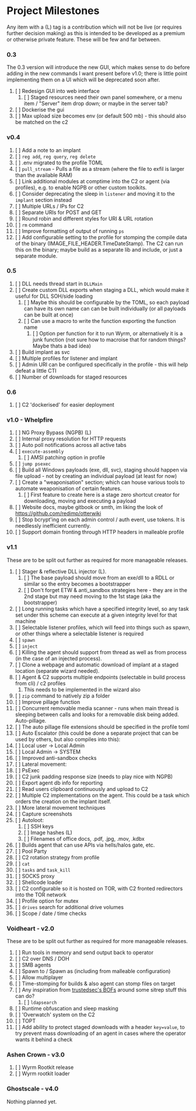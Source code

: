 # Project Milestones

Any item with a (L) tag is a contribution which will not be live (or requires further decision making) as this is intended to be
developed as a premium or otherwise private feature. These will be few and far between.

### 0.3

The 0.3 version will introduce the new GUI, which makes sense to do before adding in the
new commands I want present before v1.0; there is little point implementing them on a UI which
will be deprecated soon after.

1) [ ] Redesign GUI into web interface
   1) [ ] Staged resources need their own panel somewhere, or a menu item / "Server" item drop down; or maybe in the server tab?
2) [ ] Dockerise the gui
3) [ ] Max upload size becomes env (or default 500 mb) - this should also be matched on the c2

### v0.4

1) [ ] Add a note to an implant
2) [ ] `reg add`, `reg query`, `reg delete`
3) [ ] .env migrated to the profile TOML
4) [ ] `pull_stream` - Pulls a file as a stream (where the file to exfil is larger than the available RAM)
5) [ ] Link additional modules at comptime into the C2 or agent (via profiles), e.g. to enable NGPB or other custom toolkits.
6) [ ] Consider deprecating the sleep in `listener` and moving it to the `implant` section instead
7) [ ] Multiple URLs / IPs for C2
8) [ ] Separate URIs for POST and GET
9) [ ] Round robin and different styles for URI & URL rotation
10) [ ] `rm` command
11) [ ] Improve formatting of output of running `ps`
12) [ ] Add configurable setting to the profile for stomping the compile data of the binary (IMAGE_FILE_HEADER.TimeDateStamp). The C2 can run this on the binary; maybe build as a separate lib and include, or just a separate module.

### 0.5

1) [ ] DLL needs thread start in `DLLMain`
2) [ ] Create custom DLL exports when staging a DLL, which would make it useful for DLL SOH/side loading
   1) [ ] Maybe this should be configurable by the TOML, so each payload can have its own name can can be built individually (or all payloads can be built at once)
   2) [ ] Can use a macro to write the function exporting the function name
      1) [ ] Option per function for it to run Wyrm, or alternatively it is a junk function (not sure how to macroise that for random things? Maybe thats a bad idea)
3) [ ] Build implant as svc
4) [ ] Multiple profiles for listener and implant
5) [ ] Admin URI can be configured specifically in the profile - this will help defeat a little CTI
6) [ ] Number of downloads for staged resources

### 0.6

1) [ ] C2 'dockerised' for easier deployment
 
### v1.0 - Whelpfire

1) [ ] NG Proxy Bypass (NGPB) (L)
2) [ ] Internal proxy resolution for HTTP requests
3) [ ] Auto poll notifications across all active tabs
4) [ ] `execute-assembly`
   1) [ ] AMSI patching option in profile 
5) [ ] `jump psexec`
6) [ ] Build all Windows payloads (exe, dll, svc), staging should happen via file upload - not by creating an individual payload (at least for now)
7) [ ] Create a "weaponisation" section; which can house various tools to automate weaponisation of certain features. 
   1) [ ] First feature to create here is a stage zero shortcut creator for downloading, moving and executing a payload
8) [ ] Website docs, maybe gitbook or smth, im liking the look of https://github.com/redimp/otterwiki
9) [ ] Stop bcrypt'ing on each admin control / auth event, use tokens. It is needlessly inefficient currently.
10) [ ] Support domain fronting through HTTP headers in malleable profile

### v1.1

These are to be split out further as required for more manageable releases.

1) [ ] Stager & reflective DLL injector (L).
   1) [ ] The base payload should move from an exe/dll to a RDLL or similar so the entry becomes a bootstrapper
   2) [ ] Don't forget ETW & anti_sandbox strategies here - they are in the 2nd stage but may need moving to the 1st stage (aka the bootstrapper)
2) [ ] Long running tasks which have a specified integrity level, so any task set under this scheme can execute at a given integrity level for that machine
3) [ ] Selectable listener profiles, which will feed into things such as spawn, or other things where a selectable listener is required
4) [ ] `spawn`
5) [ ] `inject`
6) [ ] Killing the agent should support from thread as well as from process (in the case of an injected process).
7) [ ] Clone a webpage and automatic download of implant at a staged location (separate wizard needed).
8) [ ] Agent & C2 supports multiple endpoints (selectable in build process from cli) / c2 profiles
   1) This needs to be implemented in the wizard also
9)  [ ] `zip` command to natively zip a folder
10) [ ] Improve pillage function
11) [ ] Concurrent removable media scanner - runs when main thread is sleeping between calls and looks for a removable disk being added. Auto-pillage.
   1)  [ ] The auto pillage file extensions should be specified in the profile toml
12) [ ] Auto Escalator (this could be done a separate project that can be used by others, but also compiles into this):
   1) [ ] Local user -> Local Admin
   2) [ ] Local Admin -> SYSTEM
13) [ ] Improved anti-sandbox checks
14) [ ] Lateral movement:
   1) [ ] PsExec
15) [ ] C2 junk padding response size (needs to play nice with NGPB)
16) [ ] Export agent db info for reporting
17) [ ] Read users clipboard continuously and upload to C2
18) [ ] Multiple C2 implementations on the agent. This could be a task which orders the creation on the implant itself.
19) [ ] More lateral movement techniques
20) [ ] Capture screenshots
21) [ ] Autoloot:
    1)  [ ] SSH keys
    2)  [ ] Image hashes (L)
    3)  [ ] Filenames of office docs, .pdf, .jpg, .mov, .kdbx
22) [ ] Builds agent that can use APIs via hells/halos gate, etc.
23) [ ] Pool Party
24) [ ] C2 rotation strategy from profile
25) [ ] `cat`
26) [ ] `tasks` and `task_kill`
27) [ ] SOCKS proxy
28) [ ] Shellcode loader
29) [ ] C2 configurable so it is hosted on TOR, with C2 fronted redirectors into the TOR network
30) [ ] Profile option for mutex
31) [ ] `drives` search for additional drive volumes
32) [ ] Scope / date / time checks

### Voidheart - v2.0

These are to be split out further as required for more manageable releases.

1) [ ] Run tools in memory and send output back to operator
2) [ ] C2 over DNS / DOH
3) [ ] SMB agents
4) [ ] Spawn to / Spawn as (including from malleable configuration)
5) [ ] Allow multiplayer
6) [ ] Time-stomping for builds & also agent can stomp files on target
7) [ ] Any inspiration from [trustedsec's BOFs](https://github.com/trustedsec/CS-Situational-Awareness-BOF) around some sitrep stuff this can do?
   1)  [ ] `ldapsearch`
8) [ ] Runtime obfuscation and sleep masking
9)  [ ] 'Overwatch' system on the C2
10) [ ] TOPT
11) [ ] Add ability to protect staged downloads with a header `key=value`, to try prevent mass downloading of an agent in cases where the operator wants it behind a check

### Ashen Crown - v3.0

1) [ ] Wyrm Rootkit release
2) [ ] Wyrm rootkit loader

### Ghostscale - v4.0

Nothing planned yet.